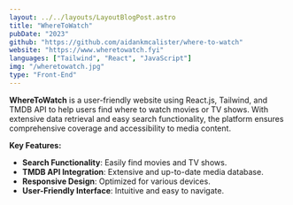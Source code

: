 ```yaml
---
layout: ../../layouts/LayoutBlogPost.astro
title: "WhereToWatch"
pubDate: "2023"
github: "https://github.com/aidankmcalister/where-to-watch"
website: "https://www.wheretowatch.fyi"
languages: ["Tailwind", "React", "JavaScript"]
img: "/wheretowatch.jpg"
type: "Front-End"
---
```


**WhereToWatch** is a user-friendly website using React.js, Tailwind, and TMDB API to help users find where to watch movies or TV shows. With extensive data retrieval and easy search functionality, the platform ensures comprehensive coverage and accessibility to media content.

**Key Features:**

- **Search Functionality**: Easily find movies and TV shows.
- **TMDB API Integration**: Extensive and up-to-date media database.
- **Responsive Design**: Optimized for various devices.
- **User-Friendly Interface**: Intuitive and easy to navigate.
